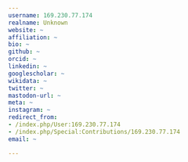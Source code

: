 ```yaml
---
username: 169.230.77.174
realname: Unknown
website: ~
affiliation: ~
bio: ~
github: ~
orcid: ~
linkedin: ~
googlescholar: ~
wikidata: ~
twitter: ~
mastodon-url: ~
meta: ~
instagram: ~
redirect_from:
- /index.php/User:169.230.77.174
- /index.php/Special:Contributions/169.230.77.174
email: ~

---
```


